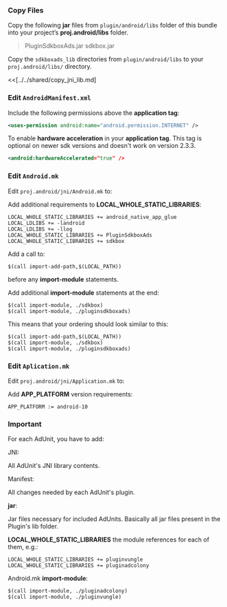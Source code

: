 ### Copy Files
Copy the following __jar__ files from `plugin/android/libs` folder of this
bundle into your project’s __proj.android/libs__ folder.

> PluginSdkboxAds.jar
> sdkbox.jar

Copy the `sdkboxads_lib` directories from `plugin/android/libs` to your `proj.android/libs/` directory.

<<[../../shared/copy_jni_lib.md]

### Edit `AndroidManifest.xml`
Include the following permissions above the __application tag__:
```xml
<uses-permission android:name="android.permission.INTERNET" />
```

To enable __hardware acceleration__ in your __application tag__. This tag is
optional on newer sdk versions and doesn't work on version 2.3.3.
```xml
<android:hardwareAccelerated="true" />
```

### Edit `Android.mk`
Edit `proj.android/jni/Android.mk` to:

Add additional requirements to __LOCAL_WHOLE_STATIC_LIBRARIES__:
```
LOCAL_WHOLE_STATIC_LIBRARIES += android_native_app_glue
LOCAL_LDLIBS += -landroid
LOCAL_LDLIBS += -llog
LOCAL_WHOLE_STATIC_LIBRARIES += PluginSdkboxAds
LOCAL_WHOLE_STATIC_LIBRARIES += sdkbox 
```

Add a call to:
```
$(call import-add-path,$(LOCAL_PATH))
```
before any __import-module__ statements.

Add additional __import-module__ statements at the end:
```
$(call import-module, ./sdkbox)
$(call import-module, ./pluginsdkboxads)
```

This means that your ordering should look similar to this:
```
$(call import-add-path,$(LOCAL_PATH))
$(call import-module, ./sdkbox)
$(call import-module, ./pluginsdkboxads)
```

### Edit `Aplication.mk`
Edit `proj.android/jni/Application.mk` to:

Add __APP_PLATFORM__ version requirements:
```
APP_PLATFORM := android-10
```

### Important

For each AdUnit, you have to add:

JNI:

All AdUnit's JNI library contents.

Manifest:

All changes needed by each AdUnit's plugin.

__jar__:

Jar files necessary for included AdUnits. Basically all jar files present in the Plugin's lib folder.


 
__LOCAL_WHOLE_STATIC_LIBRARIES__ the module references for each of them, e.g.:

```
LOCAL_WHOLE_STATIC_LIBRARIES += pluginvungle
LOCAL_WHOLE_STATIC_LIBRARIES += pluginadcolony
```

Android.mk __import-module__:

```
$(call import-module, ./pluginadcolony)
$(call import-module, ./pluginvungle)
```